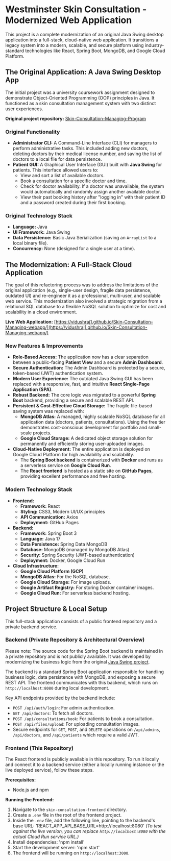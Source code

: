 # Westminster Skin Consultation - Modernized Web Application

This project is a complete modernization of an original Java Swing desktop application into a full-stack, cloud-native web application. It transitions a legacy system into a modern, scalable, and secure platform using industry-standard technologies like React, Spring Boot, MongoDB, and Google Cloud Platform.

## The Original Application: A Java Swing Desktop App

The initial project was a university coursework assignment designed to demonstrate Object-Oriented Programming (OOP) principles in Java. It functioned as a skin consultation management system with two distinct user experiences.

**Original project repository:** [Skin-Consultation-Managing-Program](https://github.com/vidushraj1/Skin-Consultation-Managing-Program)

### Original Functionality

*   **Administrator CLI:** A Command-Line Interface (CLI) for managers to perform administrative tasks. This included adding new doctors, deleting doctors by their medical license number, and saving the list of doctors to a local file for data persistence.
*   **Patient GUI:** A Graphical User Interface (GUI) built with **Java Swing** for patients. This interface allowed users to:
    *   View and sort a list of available doctors.
    *   Book a consultation for a specific doctor and time.
    *   Check for doctor availability. If a doctor was unavailable, the system would automatically and randomly assign another available doctor.
    *   View their past booking history after "logging in" with their patient ID and a password created during their first booking.

### Original Technology Stack

*   **Language:** Java
*   **UI Framework:** Java Swing
*   **Data Persistence:** Basic Java Serialization (saving an `ArrayList` to a local binary file).
*   **Concurrency:** None (designed for a single user at a time).

## The Modernization: A Full-Stack Cloud Application

The goal of this refactoring process was to address the limitations of the original application (e.g., single-user design, fragile data persistence, outdated UI) and re-engineer it as a professional, multi-user, and scalable web service. This modernization also involved a strategic migration from a relational SQL database to a flexible NoSQL solution to optimize for cost and scalability in a cloud environment.

**Live Web Application:** [https://vidushraj1.github.io/Skin-Consultation-Managing-webapp/](https://vidushraj1.github.io/Skin-Consultation-Managing-webapp/)

### New Features & Improvements

*   **Role-Based Access:** The application now has a clear separation between a public-facing **Patient View** and a secure **Admin Dashboard**.
*   **Secure Authentication:** The Admin Dashboard is protected by a secure, token-based (JWT) authentication system.
*   **Modern User Experience:** The outdated Java Swing GUI has been replaced with a responsive, fast, and intuitive **React Single-Page Application (SPA)**.
*   **Robust Backend:** The core logic was migrated to a powerful **Spring Boot** backend, providing a secure and scalable REST API.
*   **Persistent & Cost-Effective Cloud Storage:** The fragile file-based saving system was replaced with:
    *   **MongoDB Atlas:** A managed, highly scalable NoSQL database for all application data (doctors, patients, consultations). Using the free tier demonstrates cost-conscious development for portfolio and small-scale projects.
    *   **Google Cloud Storage:** A dedicated object storage solution for permanently and efficiently storing user-uploaded images.
*   **Cloud-Native Deployment:** The entire application is deployed on Google Cloud Platform for high availability and scalability.
    *   The **Spring Boot backend** is containerized with **Docker** and runs as a serverless service on **Google Cloud Run**.
    *   The **React frontend** is hosted as a static site on **GitHub Pages**, providing excellent performance and free hosting.

### Modern Technology Stack

*   **Frontend:**
    *   **Framework:** React
    *   **Styling:** CSS3, Modern UI/UX principles
    *   **API Communication:** Axios
    *   **Deployment:** GitHub Pages
*   **Backend:**
    *   **Framework:** Spring Boot 3
    *   **Language:** Java 17
    *   **Data Persistence:** Spring Data MongoDB
    *   **Database:** MongoDB (managed by MongoDB Atlas)
    *   **Security:** Spring Security (JWT-based authentication)
    *   **Deployment:** Docker, Google Cloud Run
*   **Cloud Infrastructure:**
    *   **Google Cloud Platform (GCP)**
    *   **MongoDB Atlas:** For the NoSQL database.
    *   **Google Cloud Storage:** For image uploads.
    *   **Google Artifact Registry:** For storing Docker container images.
    *   **Google Cloud Run:** For serverless backend hosting.

## Project Structure & Local Setup

This full-stack application consists of a public frontend repository and a private backend service.

### Backend (Private Repository & Architectural Overview)

Please note: The source code for the Spring Boot backend is maintained in a private repository and is not publicly available. It was developed by modernizing the business logic from the original [Java Swing project](https://github.com/vidushraj1/Skin-Consultation-Managing-Program).

The backend is a standard Spring Boot application responsible for handling business logic, data persistence with MongoDB, and exposing a secure REST API. The frontend communicates with this backend, which runs on `http://localhost:8080` during local development.

Key API endpoints provided by the backend include:
*   `POST /api/auth/login`: For admin authentication.
*   `GET /api/doctors`: To fetch all doctors.
*   `POST /api/consultations/book`: For patients to book a consultation.
*   `POST /api/files/upload`: For uploading consultation images.
*   Secure endpoints for `GET`, `POST`, and `DELETE` operations on `/api/admins`, `/api/doctors`, and `/api/patients` which require a valid JWT.

### Frontend (This Repository)

The React frontend is publicly available in this repository. To run it locally and connect it to a backend service (either a locally running instance or the live deployed service), follow these steps.

**Prerequisites:**
*   Node.js and npm

**Running the Frontend:**
1.  Navigate to the `skin-consultation-frontend` directory.
2.  Create a `.env` file in the root of the frontend project.
3.  Inside the `.env` file, add the following line, pointing to the backend's base URL: 'REACT_APP_API_BASE_URL=http://localhost:8080'
    *(To test against the live version, you can replace `http://localhost:8080` with the actual Cloud Run service URL.)*
4.  Install dependencies: 'npm install'
5.  Start the development server: 'npm start'
6.  The frontend will be running on `http://localhost:3000`.